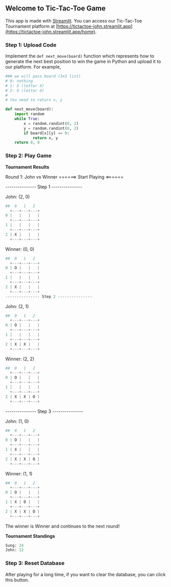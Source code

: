 ## Welcome to Tic-Tac-Toe Game
This app is made with [Streamlit](https://streamlit.io/). 
You can access our Tic-Tac-Toe Tournament platform at [https://tictactoe-john.streamlit.app](https://tictactoe-john.streamlit.app/home).

### Step 1: Upload Code

Implement the `def next_move(board)` function which represents how to generate the next best position to win the game in Python and upload it to our platform. For example,
```python
### we will pass board (3x3 list)
# 0: nothing
# 1: X (letter X)
# 2: O (letter O)
#
# You need to return x, y

def next_move(board):
    import random
    while True:
        x = random.randint(0, 2)
        y = random.randint(0, 2)
        if board[x][y] == 0:
            return x, y
    return 0, 0
```
### Step 2: Play Game

**Tournament Results** 

Round 1: John vs Winner
======> Start Playing <======

--------------- Step 1 ---------------

John: (2, 0)
```python
##  0   1   2
  +---+---+---+
0 |   |   |   |
  +---+---+---+
1 |   |   |   |
  +---+---+---+
2 | X |   |   |
  +---+---+---+
```

Winner: (0, 0)
```python
##  0   1   2
  +---+---+---+
0 | O |   |   |
  +---+---+---+
1 |   |   |   |
  +---+---+---+
2 | X |   |   |
  +---+---+---+
--------------- Step 2 ---------------
```

John: (2, 1)
```python
##  0   1   2
  +---+---+---+
0 | O |   |   |
  +---+---+---+
1 |   |   |   |
  +---+---+---+
2 | X | X |   |
  +---+---+---+
```

Winner: (2, 2)
```python
##  0   1   2
  +---+---+---+
0 | O |   |   |
  +---+---+---+
1 |   |   |   |
  +---+---+---+
2 | X | X | O |
  +---+---+---+
```
--------------- Step 3 ---------------

John: (1, 0)
```python
##  0   1   2
  +---+---+---+
0 | O |   |   |
  +---+---+---+
1 | X |   |   |
  +---+---+---+
2 | X | X | O |
  +---+---+---+
```

Winner: (1, 1)
```python
##  0   1   2
  +---+---+---+
0 | O |   |   |
  +---+---+---+
1 | X | O |   |
  +---+---+---+
2 | X | X | O |
  +---+---+---+
```
The winner is Winner and continues to the next round!

**Tournament Standings** 
```python
Sung: 24
John: 12
```

### Step 3: Reset Database
After playing for a long time, if you want to clear the database, you can click this button.

